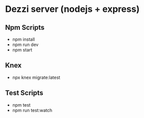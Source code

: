 # Dezzi server (nodejs + express)

## Npm Scripts

* npm install
* npm run dev
* npm start

## Knex

* npx knex migrate:latest

## Test Scripts

* npm test
* npm run test:watch
